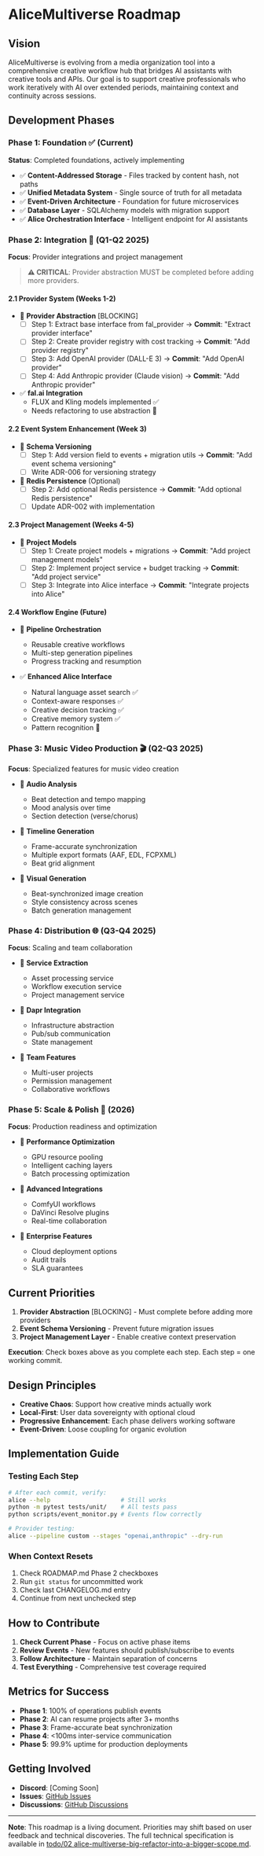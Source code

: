 # AliceMultiverse Roadmap

## Vision

AliceMultiverse is evolving from a media organization tool into a comprehensive creative workflow hub that bridges AI assistants with creative tools and APIs. Our goal is to support creative professionals who work iteratively with AI over extended periods, maintaining context and continuity across sessions.

## Development Phases

### Phase 1: Foundation ✅ (Current)

**Status**: Completed foundations, actively implementing

- ✅ **Content-Addressed Storage** - Files tracked by content hash, not paths
- ✅ **Unified Metadata System** - Single source of truth for all metadata
- ✅ **Event-Driven Architecture** - Foundation for future microservices
- ✅ **Database Layer** - SQLAlchemy models with migration support
- ✅ **Alice Orchestration Interface** - Intelligent endpoint for AI assistants

### Phase 2: Integration 🚧 (Q1-Q2 2025)

**Focus**: Provider integrations and project management

> **⚠️ CRITICAL**: Provider abstraction MUST be completed before adding more providers.

#### 2.1 Provider System (Weeks 1-2)
- 🔲 **Provider Abstraction** [BLOCKING]
  - [ ] Step 1: Extract base interface from fal_provider → **Commit**: "Extract provider interface"
  - [ ] Step 2: Create provider registry with cost tracking → **Commit**: "Add provider registry"
  - [ ] Step 3: Add OpenAI provider (DALL-E 3) → **Commit**: "Add OpenAI provider"
  - [ ] Step 4: Add Anthropic provider (Claude vision) → **Commit**: "Add Anthropic provider"
- ✅ **fal.ai Integration**
  - FLUX and Kling models implemented ✅
  - Needs refactoring to use abstraction 🔄

#### 2.2 Event System Enhancement (Week 3)
- 🔲 **Schema Versioning**
  - [ ] Step 1: Add version field to events + migration utils → **Commit**: "Add event schema versioning"
  - [ ] Write ADR-006 for versioning strategy
- 🔲 **Redis Persistence** (Optional)
  - [ ] Step 2: Add optional Redis persistence → **Commit**: "Add optional Redis persistence"
  - [ ] Update ADR-002 with implementation

#### 2.3 Project Management (Weeks 4-5)
- 🔲 **Project Models**
  - [ ] Step 1: Create project models + migrations → **Commit**: "Add project management models"
  - [ ] Step 2: Implement project service + budget tracking → **Commit**: "Add project service"
  - [ ] Step 3: Integrate into Alice interface → **Commit**: "Integrate projects into Alice"

#### 2.4 Workflow Engine (Future)
- 🔲 **Pipeline Orchestration**
  - Reusable creative workflows
  - Multi-step generation pipelines
  - Progress tracking and resumption

- ✅ **Enhanced Alice Interface**
  - Natural language asset search ✅
  - Context-aware responses ✅
  - Creative decision tracking ✅
  - Creative memory system ✅
  - Pattern recognition 🔄

### Phase 3: Music Video Production 🎬 (Q2-Q3 2025)

**Focus**: Specialized features for music video creation

- 🔲 **Audio Analysis**
  - Beat detection and tempo mapping
  - Mood analysis over time
  - Section detection (verse/chorus)

- 🔲 **Timeline Generation**
  - Frame-accurate synchronization
  - Multiple export formats (AAF, EDL, FCPXML)
  - Beat grid alignment

- 🔲 **Visual Generation**
  - Beat-synchronized image creation
  - Style consistency across scenes
  - Batch generation management

### Phase 4: Distribution 🌐 (Q3-Q4 2025)

**Focus**: Scaling and team collaboration

- 🔲 **Service Extraction**
  - Asset processing service
  - Workflow execution service
  - Project management service

- 🔲 **Dapr Integration**
  - Infrastructure abstraction
  - Pub/sub communication
  - State management

- 🔲 **Team Features**
  - Multi-user projects
  - Permission management
  - Collaborative workflows

### Phase 5: Scale & Polish 🚀 (2026)

**Focus**: Production readiness and optimization

- 🔲 **Performance Optimization**
  - GPU resource pooling
  - Intelligent caching layers
  - Batch processing optimization

- 🔲 **Advanced Integrations**
  - ComfyUI workflows
  - DaVinci Resolve plugins
  - Real-time collaboration

- 🔲 **Enterprise Features**
  - Cloud deployment options
  - Audit trails
  - SLA guarantees

## Current Priorities

1. **Provider Abstraction** [BLOCKING] - Must complete before adding more providers
2. **Event Schema Versioning** - Prevent future migration issues  
3. **Project Management Layer** - Enable creative context preservation

**Execution**: Check boxes above as you complete each step. Each step = one working commit.

## Design Principles

- **Creative Chaos**: Support how creative minds actually work
- **Local-First**: User data sovereignty with optional cloud
- **Progressive Enhancement**: Each phase delivers working software
- **Event-Driven**: Loose coupling for organic evolution

## Implementation Guide

### Testing Each Step
```bash
# After each commit, verify:
alice --help                    # Still works
python -m pytest tests/unit/    # All tests pass
python scripts/event_monitor.py # Events flow correctly

# Provider testing:
alice --pipeline custom --stages "openai,anthropic" --dry-run
```

### When Context Resets
1. Check ROADMAP.md Phase 2 checkboxes
2. Run `git status` for uncommitted work
3. Check last CHANGELOG.md entry
4. Continue from next unchecked step

## How to Contribute

1. **Check Current Phase** - Focus on active phase items
2. **Review Events** - New features should publish/subscribe to events
3. **Follow Architecture** - Maintain separation of concerns
4. **Test Everything** - Comprehensive test coverage required

## Metrics for Success

- **Phase 1**: 100% of operations publish events
- **Phase 2**: AI can resume projects after 3+ months
- **Phase 3**: Frame-accurate beat synchronization
- **Phase 4**: <100ms inter-service communication
- **Phase 5**: 99.9% uptime for production deployments

## Getting Involved

- **Discord**: [Coming Soon]
- **Issues**: [GitHub Issues](https://github.com/yourusername/AliceMultiverse/issues)
- **Discussions**: [GitHub Discussions](https://github.com/yourusername/AliceMultiverse/discussions)

---

**Note**: This roadmap is a living document. Priorities may shift based on user feedback and technical discoveries. The full technical specification is available in [todo/02 alice-multiverse-big-refactor-into-a-bigger-scope.md](todo/02%20alice-multiverse-big-refactor-into-a-bigger-scope.md).
